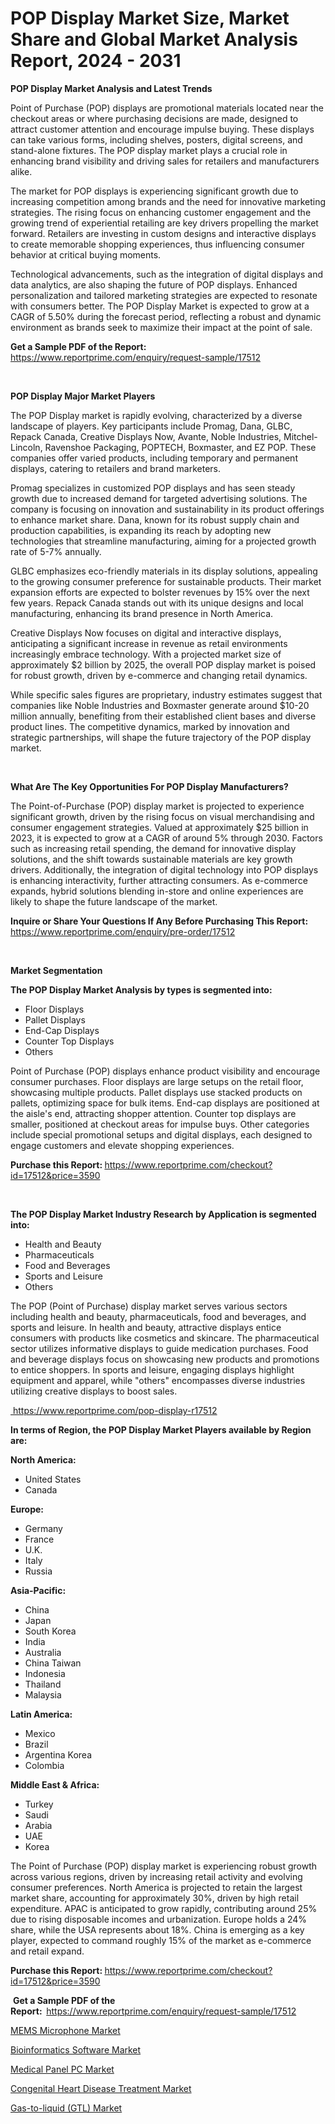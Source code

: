 <p><h1>POP Display Market Size, Market Share and Global Market Analysis Report, 2024 - 2031</h1></p><p><strong>POP Display Market Analysis and Latest Trends</strong></p>
<p><p>Point of Purchase (POP) displays are promotional materials located near the checkout areas or where purchasing decisions are made, designed to attract customer attention and encourage impulse buying. These displays can take various forms, including shelves, posters, digital screens, and stand-alone fixtures. The POP display market plays a crucial role in enhancing brand visibility and driving sales for retailers and manufacturers alike.</p><p>The market for POP displays is experiencing significant growth due to increasing competition among brands and the need for innovative marketing strategies. The rising focus on enhancing customer engagement and the growing trend of experiential retailing are key drivers propelling the market forward. Retailers are investing in custom designs and interactive displays to create memorable shopping experiences, thus influencing consumer behavior at critical buying moments.</p><p>Technological advancements, such as the integration of digital displays and data analytics, are also shaping the future of POP displays. Enhanced personalization and tailored marketing strategies are expected to resonate with consumers better. The POP Display Market is expected to grow at a CAGR of 5.50% during the forecast period, reflecting a robust and dynamic environment as brands seek to maximize their impact at the point of sale.</p></p>
<p><strong>Get a Sample PDF of the Report:&nbsp;</strong> <a href="https://www.reportprime.com/enquiry/request-sample/17512?utm_campaign=1138&utm_medium=2&utm_source=Github&utm_content=ia&utm_term=19112024&utm_id=pop-display">https://www.reportprime.com/enquiry/request-sample/17512</a></p>
<p>&nbsp;</p>
<p><strong>POP Display Major Market Players</strong></p>
<p><p>The POP Display market is rapidly evolving, characterized by a diverse landscape of players. Key participants include Promag, Dana, GLBC, Repack Canada, Creative Displays Now, Avante, Noble Industries, Mitchel-Lincoln, Ravenshoe Packaging, POPTECH, Boxmaster, and EZ POP. These companies offer varied products, including temporary and permanent displays, catering to retailers and brand marketers.</p><p>Promag specializes in customized POP displays and has seen steady growth due to increased demand for targeted advertising solutions. The company is focusing on innovation and sustainability in its product offerings to enhance market share. Dana, known for its robust supply chain and production capabilities, is expanding its reach by adopting new technologies that streamline manufacturing, aiming for a projected growth rate of 5-7% annually.</p><p>GLBC emphasizes eco-friendly materials in its display solutions, appealing to the growing consumer preference for sustainable products. Their market expansion efforts are expected to bolster revenues by 15% over the next few years. Repack Canada stands out with its unique designs and local manufacturing, enhancing its brand presence in North America.</p><p>Creative Displays Now focuses on digital and interactive displays, anticipating a significant increase in revenue as retail environments increasingly embrace technology. With a projected market size of approximately $2 billion by 2025, the overall POP display market is poised for robust growth, driven by e-commerce and changing retail dynamics.</p><p>While specific sales figures are proprietary, industry estimates suggest that companies like Noble Industries and Boxmaster generate around $10-20 million annually, benefiting from their established client bases and diverse product lines. The competitive dynamics, marked by innovation and strategic partnerships, will shape the future trajectory of the POP display market.</p></p>
<p>&nbsp;</p>
<p><strong>What Are The Key Opportunities For POP Display Manufacturers?</strong></p>
<p><p>The Point-of-Purchase (POP) display market is projected to experience significant growth, driven by the rising focus on visual merchandising and consumer engagement strategies. Valued at approximately $25 billion in 2023, it is expected to grow at a CAGR of around 5% through 2030. Factors such as increasing retail spending, the demand for innovative display solutions, and the shift towards sustainable materials are key growth drivers. Additionally, the integration of digital technology into POP displays is enhancing interactivity, further attracting consumers. As e-commerce expands, hybrid solutions blending in-store and online experiences are likely to shape the future landscape of the market.</p></p>
<p><strong>Inquire or Share Your Questions If Any Before Purchasing This Report:</strong> <a href="https://www.reportprime.com/enquiry/pre-order/17512?utm_campaign=1138&utm_medium=2&utm_source=Github&utm_content=ia&utm_term=19112024&utm_id=pop-display">https://www.reportprime.com/enquiry/pre-order/17512</a></p>
<p>&nbsp;</p>
<p><strong>Market Segmentation</strong></p>
<p><strong>The POP Display Market Analysis by types is segmented into:</strong></p>
<p><ul><li>Floor Displays</li><li>Pallet Displays</li><li>End-Cap Displays</li><li>Counter Top Displays</li><li>Others</li></ul></p>
<p><p>Point of Purchase (POP) displays enhance product visibility and encourage consumer purchases. Floor displays are large setups on the retail floor, showcasing multiple products. Pallet displays use stacked products on pallets, optimizing space for bulk items. End-cap displays are positioned at the aisle's end, attracting shopper attention. Counter top displays are smaller, positioned at checkout areas for impulse buys. Other categories include special promotional setups and digital displays, each designed to engage customers and elevate shopping experiences.</p></p>
<p><strong>Purchase this Report:&nbsp;</strong><a href="https://www.reportprime.com/checkout?id=17512&price=3590&utm_campaign=1138&utm_medium=2&utm_source=Github&utm_content=ia&utm_term=19112024&utm_id=pop-display">https://www.reportprime.com/checkout?id=17512&price=3590</a></p>
<p>&nbsp;</p>
<p><strong>The POP Display Market Industry Research by Application is segmented into:</strong></p>
<p><ul><li>Health and Beauty</li><li>Pharmaceuticals</li><li>Food and Beverages</li><li>Sports and Leisure</li><li>Others</li></ul></p>
<p><p>The POP (Point of Purchase) display market serves various sectors including health and beauty, pharmaceuticals, food and beverages, and sports and leisure. In health and beauty, attractive displays entice consumers with products like cosmetics and skincare. The pharmaceutical sector utilizes informative displays to guide medication purchases. Food and beverage displays focus on showcasing new products and promotions to entice shoppers. In sports and leisure, engaging displays highlight equipment and apparel, while "others" encompasses diverse industries utilizing creative displays to boost sales.</p></p>
<p><a href="https://www.reportprime.com/pop-display-r17512?utm_campaign=1138&utm_medium=2&utm_source=Github&utm_content=ia&utm_term=19112024&utm_id=pop-display">&nbsp;https://www.reportprime.com/pop-display-r17512</a></p>
<p><strong>In terms of Region, the POP Display Market Players available by Region are:</strong></p>
<p>
    <p> <strong> North America: </strong>
        <ul>
            <li>United States</li>
            <li>Canada</li>
        </ul>
        </p> 
    <p> <strong> Europe: </strong>
        <ul>
            <li>Germany</li>
            <li>France</li>
            <li>U.K.</li>
            <li>Italy</li>
            <li>Russia</li>
        </ul>
        </p> 
    <p> <strong> Asia-Pacific: </strong>
        <ul>
            <li>China</li>
            <li>Japan</li>
            <li>South Korea</li>
            <li>India</li>
            <li>Australia</li>
            <li>China Taiwan</li>
            <li>Indonesia</li>
            <li>Thailand</li>
            <li>Malaysia</li>
        </ul>
        </p> 
    <p> <strong> Latin America: </strong>
        <ul>
            <li>Mexico</li>
            <li>Brazil</li>
            <li>Argentina Korea</li>
            <li>Colombia</li>
        </ul>
        </p> 
    <p> <strong> Middle East & Africa: </strong>
        <ul>
            <li>Turkey</li>
            <li>Saudi</li>
            <li>Arabia</li>
            <li>UAE</li>
            <li>Korea</li>
        </ul>
    </p>
    </p>
<p><p>The Point of Purchase (POP) display market is experiencing robust growth across various regions, driven by increasing retail activity and evolving consumer preferences. North America is projected to retain the largest market share, accounting for approximately 30%, driven by high retail expenditure. APAC is anticipated to grow rapidly, contributing around 25% due to rising disposable incomes and urbanization. Europe holds a 24% share, while the USA represents about 18%. China is emerging as a key player, expected to command roughly 15% of the market as e-commerce and retail expand.</p></p>
<p><strong>Purchase this Report: </strong><a href="https://www.reportprime.com/checkout?id=17512&price=3590&utm_campaign=1138&utm_medium=2&utm_source=Github&utm_content=ia&utm_term=19112024&utm_id=pop-display">https://www.reportprime.com/checkout?id=17512&price=3590</a></p>
<p>&nbsp;<strong>Get a Sample PDF of the Report:&nbsp;&nbsp;</strong><a href="https://www.reportprime.com/enquiry/request-sample/17512?utm_campaign=1138&utm_medium=2&utm_source=Github&utm_content=ia&utm_term=19112024&utm_id=pop-display">https://www.reportprime.com/enquiry/request-sample/17512</a></p>
<p><strong></strong></p>
<p><p><a href="https://www.linkedin.com/pulse/future-trends-global-mems-microphone-market-insights-analysis-mgjef?utm_campaign=1138&utm_medium=2&utm_source=Github&utm_content=ia&utm_term=19112024&utm_id=pop-display">MEMS Microphone Market</a></p><p><a href="https://issuu.com/reportprime-2/docs/bioinformatics-software-market-size_83ddf8d2cbd15a?utm_campaign=1138&utm_medium=2&utm_source=Github&utm_content=ia&utm_term=19112024&utm_id=pop-display">Bioinformatics Software Market</a></p><p><a href="https://www.linkedin.com/pulse/competitive-intelligence-medical-panel-pc-market-key-players-kphtf?utm_campaign=1138&utm_medium=2&utm_source=Github&utm_content=ia&utm_term=19112024&utm_id=pop-display">Medical Panel PC Market</a></p><p><a href="https://issuu.com/reportprime-2/docs/congenital-heart-disease-treatment-_6ad6776607cbb1?utm_campaign=1138&utm_medium=2&utm_source=Github&utm_content=ia&utm_term=19112024&utm_id=pop-display">Congenital Heart Disease Treatment Market</a></p><p><a href="https://www.linkedin.com/pulse/gas-to-liquid-gtl-market-analysis-report-predicts-trends-growth-hyunf?utm_campaign=1138&utm_medium=2&utm_source=Github&utm_content=ia&utm_term=19112024&utm_id=pop-display">Gas-to-liquid (GTL) Market</a></p></p>